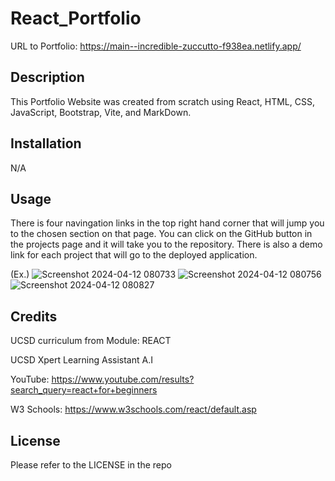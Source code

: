 # React_Portfolio

URL to Portfolio: https://main--incredible-zuccutto-f938ea.netlify.app/

## Description

This Portfolio Website was created from scratch using React, HTML, CSS, JavaScript, Bootstrap, Vite, and MarkDown.

## Installation

N/A

## Usage

There is four navingation links in the top right hand corner that will jump you to the chosen section on that page. You can click on the GitHub button in the projects page and it will take you to the repository. There is also a demo link for each project that will go to the deployed application.

(Ex.)
![Screenshot 2024-04-12 080733](https://github.com/g00s3mag1k/React_portfolio/assets/141582553/f4a35383-c35f-4093-8fd8-9039125419d9)
![Screenshot 2024-04-12 080756](https://github.com/g00s3mag1k/React_portfolio/assets/141582553/ef30b206-42bf-4ae1-9ede-2b5f3f2091ba)
![Screenshot 2024-04-12 080827](https://github.com/g00s3mag1k/React_portfolio/assets/141582553/ccee8219-400b-4413-8d94-fd5e3ded944a)


## Credits

UCSD curriculum from Module: REACT

UCSD Xpert Learning Assistant A.I

YouTube: https://www.youtube.com/results?search_query=react+for+beginners

W3 Schools: https://www.w3schools.com/react/default.asp

## License

Please refer to the LICENSE in the repo
